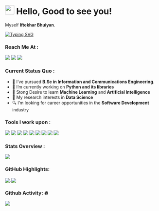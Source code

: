 <h1><img src="https://emojis.slackmojis.com/emojis/images/1531849430/4246/blob-sunglasses.gif?1531849430" width="30"/> Hello, Good to see you!</h1>

Myself <b>Iftekhar Bhuiyan</b>.

[![Typing SVG](https://readme-typing-svg.herokuapp.com?font=&color=4544F7&size=22&width=500&lines=Software+QA+Engineer)](https://git.io/typing-svg)

### Reach Me At :
<a href="mailto: iftekhar.bh.emon@gmail.com">
<img src="https://img.shields.io/badge/-iftekhar-35B00A?&style=for-the-badge&logo=Gmail&logoColor=white" ></a>  <a  href="https://www.instagram.com/iftekhar__emon/">   <img src="https://img.shields.io/badge/Iftekhar__Emon_-%23E4405F.svg?&style=for-the-badge&logo=instagram&logoColor=white"></a>  <a href="https://www.linkedin.com/in/iftekhar-bhuiyan-3ba99337/"><img src="https://img.shields.io/badge/Iftekhar-%230077B5.svg?&style=for-the-badge&logo=linkedin&logoColor=white" ></a>  

### Current Status Quo :

- 💼 I’ve pursued <strong>B.Sc in Information and Communications Engineering</strong>.
- 🔭 I’m currently working on <strong>Python and its libraries </strong>
- 🌱 Stong Desire to learn <strong>Machine Learning</strong> and <strong>Artificial Intelligence</strong>
- 🤔 My research interests in <strong>Data Science</strong>
- 🔍 I’m looking for career opportunities in the <strong>Software Development</strong> industry

### Tools I work upon :

<img src="https://img.shields.io/badge/Java%20-%23E00033.svg?&style=for-the-badge&logo=java&logoColor=white">   <img src="https://img.shields.io/badge/python%20-%2314354C.svg?&style=for-the-badge&logo=python&logoColor=white">   <img src="https://img.shields.io/badge/C%20-%2300599C.svg?&style=for-the-badge&logo=c%2B%2B&logoColor=white"> <img src="https://img.shields.io/badge/tensorflow%20-%23FF6F00.svg?&style=for-the-badge&logo=tensorflow&logoColor=white">   <img src="https://img.shields.io/badge/git%20-%23F05032.svg?&style=for-the-badge&logo=git&logoColor=white"/>   <img src="http://img.shields.io/badge/-VS%20Code-000000?style=for-the-badge&logo=Visual-studio-code&logoColor=blue">   <img src="https://img.shields.io/badge/firebase%20-%F7DC6Fsvg?&style=for-the-badge&logo=firebase&logoColor=yellow">  <img src="https://img.shields.io/badge/openCV%20-%F7DC6Fsvg?&style=for-the-badge&logo=opencv&logoColor=red">  <img src="https://img.shields.io/badge/dart%20-000000?style=for-the-badge&logo=dart&logoColor=white"> 


### Stats Overview :
<img align="center" src="https://github-readme-stats.vercel.app/api?username=Iftekhar-Bhuiyan&show_icons=true&count_private=true&hide=stars&include_all_commits=false&theme=material-palenight" />


### GitHub Highlights:
<a href="">
  <img align="center" src="https://github-readme-stats.vercel.app/api/top-langs/?username=Iftekhar-Bhuiyan&langs_count=6&layout=compact&theme=material-palenight&hide=html,Tcl" />
</a>
<a href="">
  <img align="center" src="http://github-readme-streak-stats.herokuapp.com/?user=Iftekhar-Bhuiyan&theme=material-palenight"/>
</a>

### Github Activity: 🔥 
<img align="center" src="https://activity-graph.herokuapp.com/graph?username=Iftekhar-Bhuiyan&theme=dracula&color=B994E6&bg_color=2B2D3D" />
